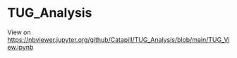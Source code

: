 # TUG_Analysis
View on https://nbviewer.jupyter.org/github/Catapill/TUG_Analysis/blob/main/TUG_View.ipynb
